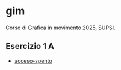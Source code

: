 # gim
Corso di Grafica in movimento 2025, SUPSI.  


##  Esercizio 1 A

- [acceso-spento](https://youtube.com)


